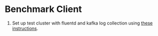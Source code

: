 # Benchmark Client

1. Set up test cluster with fluentd and kafka log collection using [these instructions](docs/cluster-deployment.md).
